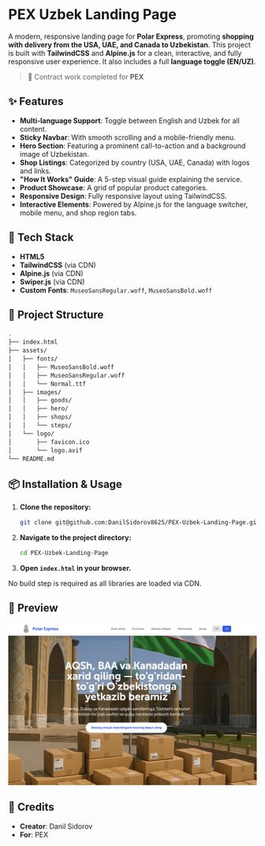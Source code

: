 # PEX Uzbek Landing Page

A modern, responsive landing page for **Polar Express**, promoting **shopping with delivery from the USA, UAE, and Canada to Uzbekistan**. This project is built with **TailwindCSS** and **Alpine.js** for a clean, interactive, and fully responsive user experience. It also includes a full **language toggle (EN/UZ)**.

> 📌 Contract work completed for **PEX**

## ✨ Features
- **Multi-language Support**: Toggle between English and Uzbek for all content.
- **Sticky Navbar**: With smooth scrolling and a mobile-friendly menu.
- **Hero Section**: Featuring a prominent call-to-action and a background image of Uzbekistan.
- **Shop Listings**: Categorized by country (USA, UAE, Canada) with logos and links.
- **"How It Works" Guide**: A 5-step visual guide explaining the service.
- **Product Showcase**: A grid of popular product categories.
- **Responsive Design**: Fully responsive layout using TailwindCSS.
- **Interactive Elements**: Powered by Alpine.js for the language switcher, mobile menu, and shop region tabs.

## 🧰 Tech Stack
- **HTML5**
- **TailwindCSS** (via CDN)
- **Alpine.js** (via CDN)
- **Swiper.js** (via CDN)
- **Custom Fonts**: `MuseoSansRegular.woff`, `MuseoSansBold.woff`

## 📁 Project Structure
```bash
.
├── index.html
├── assets/
│   ├── fonts/
│   │   ├── MuseoSansBold.woff
│   │   ├── MuseoSansRegular.woff
│   │   └── Normal.ttf
│   ├── images/
│   │   ├── goods/
│   │   ├── hero/
│   │   ├── shops/
│   │   └── steps/
│   └── logo/
│       ├── favicon.ico
│       └── logo.avif
└── README.md
```

## 📦 Installation & Usage

1.  **Clone the repository:**
    ```bash
    git clone git@github.com:DanilSidorov8625/PEX-Uzbek-Landing-Page.git
    ```
2.  **Navigate to the project directory:**
    ```bash
    cd PEX-Uzbek-Landing-Page
    ```
3.  **Open `index.html` in your browser.**

No build step is required as all libraries are loaded via CDN.

## 📸 Preview

![Preview](./Preview-UZ.avif)


## 🙌 Credits
- **Creator**: Danil Sidorov
- **For**: PEX
